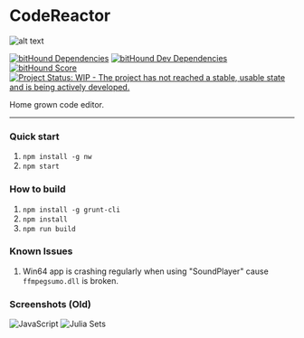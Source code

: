 # CodeReactor

![alt text](http://i.imgur.com/KjzYcXo.png)

[![bitHound Dependencies](https://www.bithound.io/github/Mourtz/CodeReactor/badges/dependencies.svg)](https://www.bithound.io/github/Mourtz/CodeReactor/master/dependencies/npm)  [![bitHound Dev Dependencies](https://www.bithound.io/github/Mourtz/CodeReactor/badges/devDependencies.svg)](https://www.bithound.io/github/Mourtz/CodeReactor/master/dependencies/npm)  [![bitHound Score](https://www.bithound.io/github/Mourtz/CodeReactor/badges/score.svg)](https://www.bithound.io/github/Mourtz/CodeReactor)  [![Project Status: WIP - The project has not reached a stable, usable state and is being actively developed.](http://www.repostatus.org/badges/0.1.0/wip.svg)](http://www.repostatus.org/#wip)

Home grown code editor.
___

### Quick start
1. `npm install -g nw`
2. `npm start`

### How to build
1. `npm install -g grunt-cli`
2. `npm install`
3. `npm run build`

### Known Issues
1. Win64 app is crashing regularly when using "SoundPlayer" cause `ffmpegsumo.dll` is broken.

### Screenshots (Old)
![JavaScript](https://i.imgur.com/3954nuu.png)
![Julia Sets](https://i.imgur.com/AY7Hi7n.png)
